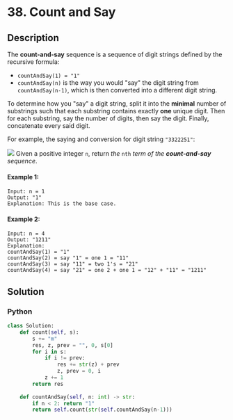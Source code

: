 # 38. Count and Say

## Description
The **count-and-say** sequence is a sequence of digit strings defined by the recursive formula:

* `countAndSay(1) = "1"`
* `countAndSay(n)` is the way you would "say" the digit string from `countAndSay(n-1)`, which is then converted into a different digit string.

To determine how you "say" a digit string, split it into the **minimal** number of substrings such that each substring contains exactly **one** unique digit. Then for each substring, say the number of digits, then say the digit. Finally, concatenate every said digit.

For example, the saying and conversion for digit string `"3322251"`:

![](https://assets.leetcode.com/uploads/2020/10/23/countandsay.jpg)
Given a positive integer `n`, return *the* `nth` *term of the **count-and-say** sequence*.

#### Example 1:
```
Input: n = 1
Output: "1"
Explanation: This is the base case.
```

#### Example 2:
```
Input: n = 4
Output: "1211"
Explanation:
countAndSay(1) = "1"
countAndSay(2) = say "1" = one 1 = "11"
countAndSay(3) = say "11" = two 1's = "21"
countAndSay(4) = say "21" = one 2 + one 1 = "12" + "11" = "1211"
```


## Solution

### Python
```python
class Solution:
    def count(self, s):
        s += "m"
        res, z, prev = "", 0, s[0] 
        for i in s:
            if i != prev:
                res += str(z) + prev
                z, prev = 0, i
            z += 1
        return res
    
    def countAndSay(self, n: int) -> str:
        if n < 2: return "1"
        return self.count(str(self.countAndSay(n-1)))
```
